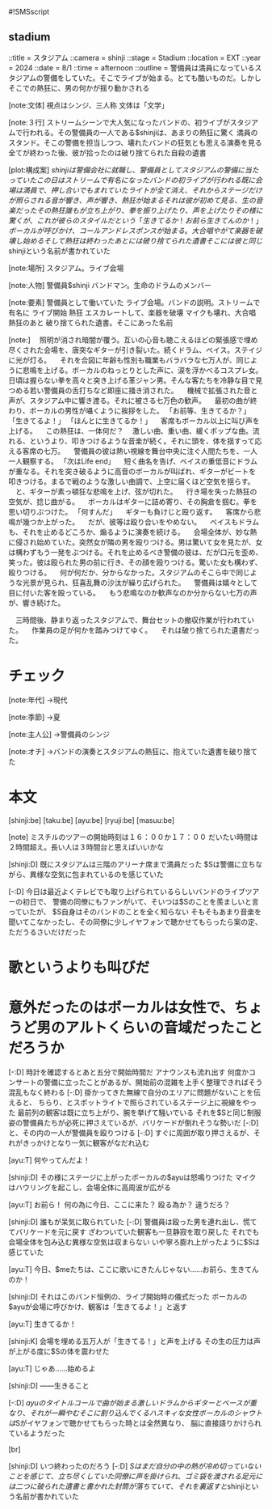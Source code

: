 #!SMSscript

## stadium

::title = スタジアム
::camera = shinji
::stage = Stadium
::location = EXT
::year = 2024
::date = 8/1
::time = afternoon
::outline = 警備員は満員になっているスタジアムの警備をしていた。そこでライブが始まる。とても酷いものだ。しかしそこでの熱狂に、男の何かが揺り動かされる

[note:文体]
視点はシンジ、三人称
文体は「文学」

[note:３行]
ストリームシーンで大人気になったバンドの、初ライブがスタジアムで行われる。その警備員の一人である$shinjiは、あまりの熱狂に驚く
満員のスタンド。そこの警備を担当しつつ、壊れたバンドの狂気とも思える演奏を見る
全てが終わった後、彼が拾ったのは破り捨てられた自殺の遺書

[plot:構成案]
$shinjiは警備会社に就職し、警備員としてスタジアムの警備に当たっていた
この日はストリームで有名になったバンドの初ライブが行われる
既に会場は満員で、押し合いでもまれていた
ライトが全て消え、それからステージだけが照らされる
音が響き、声が響き、熱狂が始まる
それは彼が初めて見る、生の音楽だった
その熱狂
誰もが立ち上がり、拳を振り上げたり、声を上げたり
その様に驚くが、これが彼らのスタイルだという
「生きてるか！　お前ら生きてんのか！」
ボーカルが呼びかけ、コールアンドレスポンスが始まる。大合唱
やがて楽器を破壊し始める
そして熱狂は終わった
あとには破り捨てられた遺書
そこには彼と同じ$shinjiという名前が書かれていた

[note:場所]
スタジアム。ライブ会場

[note:人物]
警備員$shinji
バンドマン。生命のドラムのメンバー

[note:要素]
警備員として働いていた
ライブ会場。バンドの説明。ストリームで有名に
ライブ開始
熱狂
エスカレートして、楽器を破壊
マイクも壊れ、大合唱
熱狂のあと
破り捨てられた遺書。そこにあった名前

[note:]
　照明が消され暗闇が覆う。互いの心音も聴こえるほどの緊張感で埋め尽くされた会場を、唐突なギターが引き裂いた。続くドラム、ベイス。ステイジに光が灯る。
　それを合図に年齢も性別も職業もバラバラな七万人が、同じように悲鳴を上げる。ボーカルのねっとりとした声に、涙を浮かべるコスプレ女。日頃は握らない拳を高々と突き上げる革ジャン男。そんな客たちを冷静な目で見つめる若い警備員の舌打ちなど即座に掻き消された。
　機械で拡張された音と声が、スタジアム中に響き渡る。それに被さる七万色の歓声。
　最初の曲が終わり、ボーカルの男性が囁くように挨拶をした。
「お前等、生きてるか？」
「生きてるよ！」
「ほんとに生きてるか！」
　客席もボーカル以上に叫び声を上げる。
　この熱狂は、一体何だ？
　激しい曲、重い曲、緩くポップな曲。流れる、というより、叩きつけるような音楽が続く。それに頭を、体を揺すって応える客席の七万。
　警備員の彼は熱い視線を舞台中央に注ぐ人間たちを、一人一人観察する。
「次はLife end」
　短く曲名を告げ、ベイスの重低音にドラムが重なる。それを突き破るように高音のボーカルが叫ばれ、ギターがビートを叩きつける。まるで戦のような激しい曲調で、上空に届くほど空気を揺らす。
　と、ギターが素っ頓狂な悲鳴を上げ、弦が切れた。
　行き場を失った熱狂の空気が、捻じ曲がる。
　ボーカルはギターに詰め寄り、その胸倉を掴む。拳を思い切りぶつけた。
「何すんだ」
　ギターも負けじと殴り返す。
　客席から悲鳴が幾つか上がった。
　だが、彼等は殴り合いをやめない。
　ベイスもドラムも、それを止めるどころか、煽るように演奏を続ける。
　会場全体が、妙な熱に侵され始めていた。突然女が隣の男を殴りつける。男は驚いて女を見たが、女は構わずもう一発をぶつける。それを止めるべき警備の彼は、だが口元を歪め、笑った。彼は殴られた男の前に行き、その顔を殴りつける。驚いた女も構わず、殴りつける。
　何が何だか、分からなかった。スタジアムのそこら中で同じような光景が見られ、狂喜乱舞の沙汰が繰り広げられた。
　警備員は嬉々として目に付いた客を殴っている。
　もう悲鳴なのか歓声なのか分からない七万の声が、響き続けた。

　三時間後、静まり返ったスタジアムで、舞台セットの撤収作業が行われていた。
　作業員の足が何かを踏みつけてゆく。
　それは破り捨てられた遺書だった。

# チェック

[note:年代]
→現代

[note:季節]
→夏

[note:主人公]
→警備員のシンジ

[note:オチ]
→バンドの演奏とスタジアムの熱狂に、抱えていた遺書を破り捨てた

# 本文

[shinji:be]
[taku:be]
[ayu:be]
[ryuji:be]
[masuu:be]

[note]
ミスチルのツアーの開始時刻は１６：００か１７：００
だいたい時間は２時間超え。長い人は３時間台と思えばいいかな

[shinji:D]
既にスタジアムは三階のアリーナ席まで満員だった
$Sは警備に立ちながら、異様な空気に包まれているのを感じていた

[-:D]
今日は最近よくテレビでも取り上げられているらしいバンドのライブツアーの初日で、
警備の同僚にもファンがいて、そいつは$Sのことを羨ましいと言っていたが、
$S自身はそのバンドのことを全く知らない
そもそもあまり音楽を聞いてこなかったし、その同僚に少しイヤフォンで聴かせてもらったら案の定、ただうるさいだけだった
# 歌というよりも叫びだ
# 意外だったのはボーカルは女性で、ちょうど男のアルトくらいの音域だったことだろうか

[-:D]
時計を確認するとあと五分で開始時間だ
アナウンスも流れ出す
何度かコンサートの警備に立ったことがあるが、開始前の混雑を上手く整理できればそう混乱もなく終わる
[-:D]
掛かってきた無線で自分のエリアに問題がないことを伝えると、
ちらり、とスポットライトで照らされているステージ上に視線をやった
最前列の観客は既に立ち上がり、腕を挙げて騒いでいる
それを$Sと同じ制服姿の警備員たちが必死に押さえているが、バリケードが倒れそうな勢いだ
[-:D]
と、その内の一人が警備員を殴りつける
[-:D]
すぐに周囲が取り押さえるが、それがきっかけとなり一気に観客がなだれ込む

[ayu:T]
何やってんだよ！

[shinji:D]
その様にステージに上がったボーカルの$ayuは怒鳴りつけた
マイクはハウリングを起こし、会場全体に高周波が広がる

[ayu:T]
お前ら！
何の為に今日、ここに来た？
殴る為か？
違うだろ？

[shinji:D]
誰もが呆気に取られていた
[-:D]
警備員は殴った男を連れ出し、慌ててバリケードを元に戻す
ざわついていた観客も一旦静寂を取り戻した
それでも会場全体を包み込む異様な空気は収まらない
いや寧ろ膨れ上がったように$Sは感じていた

[ayu:T]
今日、$meたちは、ここに歌いにきたんじゃない……お前ら、生きてんのか！

[shinji:D]
それはこのバンド恒例の、ライブ開始時の儀式だった
ボーカルの$ayuが会場に呼びかけ、観客は「生きてるよ！」と返す

[ayu:T]
生きてるか！

[shinji:K]
会場を埋める五万人が「生きてる！」と声を上げる
その生の圧力は声が上がる度に$Sの体を震わせた

[ayu:T]
じゃあ……始めるよ

[shinji:D]
――生きること

[-:D]
$ayuのタイトルコールで曲が始まる
激しいドラムからギターとベースが重なり、それが一瞬やむ
そこに割り込んでくるハスキィな女性ボーカルのシャウトは$Sがイヤフォンで聴かせてもらった時とは全然異なり、
脳に直接語りかけられているようだった

[br]

[shinji:D]
いつ終わったのだろう
[-:D]
$Sはまだ自分の中の熱が冷め切っていないことを感じて、立ち尽くしていた
同僚に声を掛けられ、ゴミ袋を渡される
足元には二つに破られた遺書と書かれた封筒が落ちていて、それを裏返すと$shinjiという名前が書かれていた
